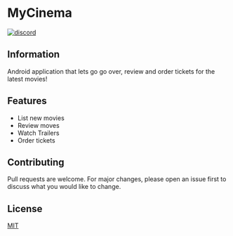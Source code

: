# MyCinema

[<img alt="discord" src="https://lielamar.com/other/github_discord.png" size=1.5>](https://discord.gg/NzgBrqR)

## Information

Android application that lets go go over, review and order tickets for the latest movies!

## Features
* List new movies
* Review moves
* Watch Trailers
* Order tickets

## Contributing
Pull requests are welcome. For major changes, please open an issue first to discuss what you would like to change.

## License
[MIT](https://choosealicense.com/licenses/mit/)
